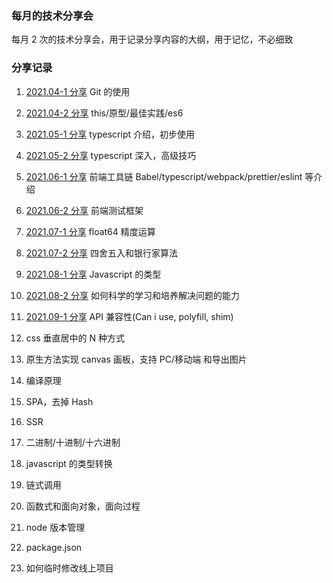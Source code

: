 ### 每月的技术分享会

每月 2 次的技术分享会，用于记录分享内容的大纲，用于记忆，不必细致

### 分享记录

1. [2021.04-1 分享](./articles/2021.04-1.md) Git 的使用
2. [2021.04-2 分享](./articles/2021.04-2.md) this/原型/最佳实践/es6
3. [2021.05-1 分享](./articles/2021.05-1.md) typescript 介绍，初步使用
4. [2021.05-2 分享](./articles/2021.05-2.md) typescript 深入，高级技巧
5. [2021.06-1 分享](./articles/2021.06-1.md) 前端工具链 Babel/typescript/webpack/prettier/eslint 等介绍
6. [2021.06-2 分享](./articles/2021.06-2.md) 前端测试框架
7. [2021.07-1 分享](./articles/2021.07-1.md) float64 精度运算
8. [2021.07-2 分享](./articles/2021.07-2.md) 四舍五入和银行家算法
9. [2021.08-1 分享](./articles/2021.08-1.md) Javascript 的类型
10. [2021.08-2 分享](./articles/2021.08-2.md) 如何科学的学习和培养解决问题的能力
11. [2021.09-1 分享](./articles/2021.08-2.md) API 兼容性(Can i use, polyfill, shim)

12. css 垂直居中的 N 种方式
13. 原生方法实现 canvas 画板，支持 PC/移动端 和导出图片
14. 编译原理
15. SPA，去掉 Hash
16. SSR
17. 二进制/十进制/十六进制
18. javascript 的类型转换
19. 链式调用
20. 函数式和面向对象，面向过程
21. node 版本管理
22. package.json
23. 如何临时修改线上项目
